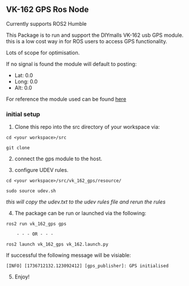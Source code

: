 ## VK-162 GPS Ros Node

Currently supports ROS2 Humble

This Package is to run and support the DIYmalls VK-162 usb GPS module. this is a low cost way in for ROS users to access GPS functionality. 

Lots of scope for optimisation.

If no signal is found the module will default to posting:

- Lat:  0.0 
- Long: 0.0 
- Alt:  0.0

For reference the module used can be found [here](https://www.amazon.co.uk/gp/product/B07FKRXXSM/ref=ppx_yo_dt_b_search_asin_title?ie=UTF8&psc=1)

### initial setup

1. Clone this repo into the src directory of your workspace via:

```
cd <your workspace>/src

git clone 
```

2. connect the gps module to the host. 

3. configure UDEV rules. 

```
cd <your workspace>/src/vk_162_gps/resource/

sudo source udev.sh 
```
*this will copy the udev.txt to the udev rules file and rerun the rules*

4. The package can be run or launched via the following: 

```
ros2 run vk_162_gps gps

    - - - OR - - - 

ros2 launch vk_162_gps vk_162.launch.py
```

If successful the following message will be visiable: 

```
[INFO] [1736712132.123092412] [gps_publisher]: GPS initialised
```

5. Enjoy!